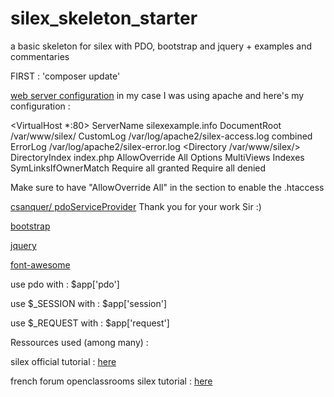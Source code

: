 # silex_skeleton_starter
a basic skeleton for silex with PDO, bootstrap and jquery + examples and commentaries

FIRST : 'composer update'

<a href="http://silex.sensiolabs.org/doc/web_servers.html" target="_new">web server configuration</a>
in my case I was using apache and here's my configuration :

<VirtualHost *:80>
        ServerName silexexample.info
        DocumentRoot /var/www/silex/
        CustomLog /var/log/apache2/silex-access.log combined
        ErrorLog /var/log/apache2/silex-error.log
        <Directory /var/www/silex/>
            DirectoryIndex index.php
            AllowOverride All
            Options MultiViews Indexes SymLinksIfOwnerMatch
            <Limit GET POST PUT DELETE OPTIONS>
                    Require all granted
            </Limit>
            <LimitExcept GET POST PUT DELETE OPTIONS>
                    Require all denied
            </LimitExcept>
        </Directory>
</VirtualHost>

Make sure to have "AllowOverride All" in the <directory> section to enable the .htaccess

<a href="https://github.com/csanquer/PdoServiceProvider" target="_new">csanquer/ pdoServiceProvider</a>
Thank you for your work Sir :)

<a href="http://getbootstrap.com/getting-started/#download" target="_new">bootstrap</a>

<a href="https://jquery.com/download/" target="_new">jquery</a>

<a href="https://fortawesome.github.io/Font-Awesome/" target="_new">font-awesome</a>

use pdo with : $app['pdo']

use $_SESSION with : $app['session']

use $_REQUEST with : $app['request']

Ressources used (among many) :

silex official tutorial : <a href="http://silex.sensiolabs.org/doc/usage.html" target="new">here</a>

french forum openclassrooms silex tutorial : <a href="https://openclassrooms.com/courses/evoluez-vers-une-architecture-php-professionnelle/iteration-3-integration-du-framework-php-silex" target="new">here</a>